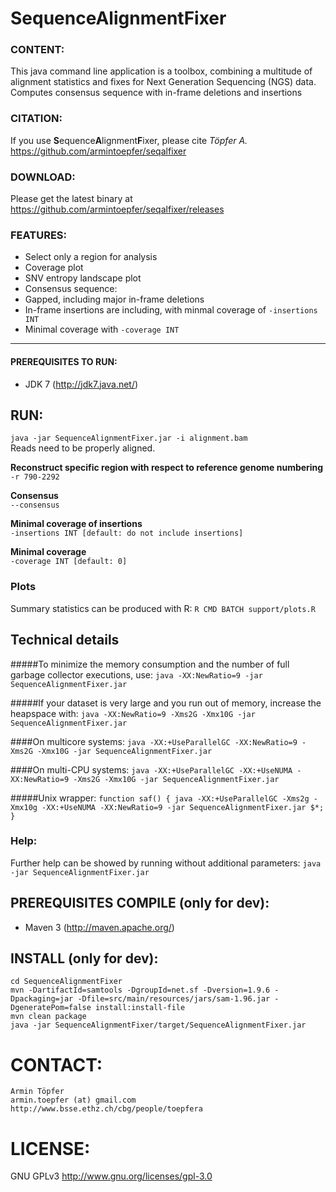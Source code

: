# <b>S</b>equence<b>A</b>lignment<b>F</b>ixer

### CONTENT:
This java command line application is a toolbox, combining a multitude of alignment statistics and fixes for Next Generation Sequencing (NGS) data. Computes consensus sequence with in-frame deletions and insertions

### CITATION:
If you use <b>S</b>equence<b>A</b>lignment<b>F</b>ixer, please cite <i>Töpfer A.</i> https://github.com/armintoepfer/seqalfixer

### DOWNLOAD:
Please get the latest binary at https://github.com/armintoepfer/seqalfixer/releases

### FEATURES:
 - Select only a region for analysis
 - Coverage plot
 - SNV entropy landscape plot
 - Consensus sequence:
  - Gapped, including major in-frame deletions
  - In-frame insertions are including, with minmal coverage of `-insertions INT`
  - Minimal coverage with `-coverage INT`

- - -

#### PREREQUISITES TO RUN:
 - JDK 7 (http://jdk7.java.net/)

## RUN:
 `java -jar SequenceAlignmentFixer.jar -i alignment.bam`  
 Reads need to be properly aligned.  
  
<b>Reconstruct specific region with respect to reference genome numbering</b>  
 `-r 790-2292`

<b>Consensus</b>  
 `--consensus` 

<b>Minimal coverage of insertions</b>  
 `-insertions INT [default: do not include insertions]` 

<b>Minimal coverage</b>  
 `-coverage INT [default: 0]`

### Plots
 Summary statistics can be produced with R:
`R CMD BATCH support/plots.R`

## Technical details
#####To minimize the memory consumption and the number of full garbage collector executions, use:
`java -XX:NewRatio=9 -jar SequenceAlignmentFixer.jar`

#####If your dataset is very large and you run out of memory, increase the heapspace with:
`java -XX:NewRatio=9 -Xms2G -Xmx10G -jar SequenceAlignmentFixer.jar`

####On multicore systems:
`java -XX:+UseParallelGC -XX:NewRatio=9 -Xms2G -Xmx10G -jar SequenceAlignmentFixer.jar`

####On multi-CPU systems:
`java -XX:+UseParallelGC -XX:+UseNUMA -XX:NewRatio=9 -Xms2G -Xmx10G -jar SequenceAlignmentFixer.jar`

#####Unix wrapper:
`function saf() { java -XX:+UseParallelGC -Xms2g -Xmx10g -XX:+UseNUMA -XX:NewRatio=9 -jar SequenceAlignmentFixer.jar $*; }`

### Help:
 Further help can be showed by running without additional parameters:
  `java -jar SequenceAlignmentFixer.jar`

## PREREQUISITES COMPILE (only for dev):
 - Maven 3 (http://maven.apache.org/)

## INSTALL (only for dev):
    cd SequenceAlignmentFixer
    mvn -DartifactId=samtools -DgroupId=net.sf -Dversion=1.9.6 -Dpackaging=jar -Dfile=src/main/resources/jars/sam-1.96.jar -DgeneratePom=false install:install-file
    mvn clean package
    java -jar SequenceAlignmentFixer/target/SequenceAlignmentFixer.jar

# CONTACT:
    Armin Töpfer
    armin.toepfer (at) gmail.com
    http://www.bsse.ethz.ch/cbg/people/toepfera

# LICENSE:
 GNU GPLv3 http://www.gnu.org/licenses/gpl-3.0
